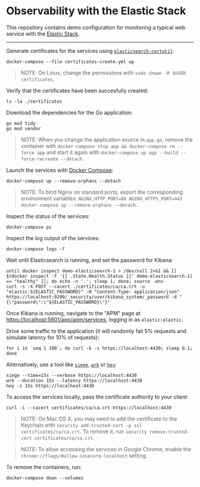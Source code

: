 # Observability with the Elastic Stack

This repository contains demo configuration for monitoring a typical web service
with the [Elastic Stack](https://www.elastic.co/products).

-----

Generate certificates for the services using [`elasticsearch-certutil`](https://www.elastic.co/guide/en/elasticsearch/reference/current/certutil.html):

    docker-compose --file certificates-create.yml up

> NOTE: On Linux, change the permissions with `sudo chown -R $USER certificates`.

Verify that the certificates have been succesfully created:

    ls -la ./certificates

Download the dependencies for the Go application:

    go mod tidy
    go mod vendor

> NOTE: When you change the application source in `app.go`, remove the container with `docker-compose stop app && docker-compose rm --force app` and start it again with `docker-compose up app --build --force-recreate --detach`.

Launch the services with [Docker Compose](https://docs.docker.com/compose/):

    docker-compose up --remove-orphans --detach

> NOTE: To bind Nginx on standard ports, export the corresponding environment variables: `NGINX_HTTP_PORT=80 NGINX_HTTPS_PORT=443 docker-compose up --remove-orphans --detach`.

Inspect the status of the services:

    docker-compose ps

Inspect the log output of the services:

    docker-compose logs -f

Wait until Elasticsearch is running, and set the password for Kibana:

    until docker inspect demo-elasticsearch-1 > /dev/null 2>&1 && [[ $(docker inspect -f '{{ .State.Health.Status }}' demo-elasticsearch-1) == "healthy" ]]; do echo -n '.'; sleep 1; done; source .env
    curl -s -X POST --cacert ./certificates/ca/ca.crt -u "elastic:${ELASTIC_PASSWORD}" -H "Content-Type: application/json" https://localhost:9200/_security/user/kibana_system/_password -d "{\"password\":\"${ELASTIC_PASSWORD}\"}"


Once Kibana is running, navigate to the "APM" page at <https://localhost:5601/app/apm/services>, logging in as `elastic:elastic`.

Drive some traffic to the application (it will randomly fail 5% requests and simulate latency for 10% of requests):

    for i in `seq 1 100`; do curl -k -s https://localhost:4430; sleep 0.1; done

Alternatively, use a tool like [`siege`](https://github.com/JoeDog/siege), [`wrk`](https://github.com/wg/wrk) or [`hey`](https://github.com/rakyll/hey):

    siege --time=15s --verbose https://localhost:4430
    wrk --duration 15s --latency https://localhost:4430
    hey -z 15s https://localhost:4430

To access the services locally, pass the certificate authority to your client:

    curl -i --cacert certificates/ca/ca.crt https://localhost:4430

> NOTE: On Mac OS X, you may need to add the certificate to the Keychain with `security add-trusted-cert -p ssl certificates/ca/ca.crt`. To remove it, run `security remove-trusted-cert certificates/ca/ca.crt`.

> NOTE: To allow accessing the services in Google Chrome, enable the `chrome://flags/#allow-insecure-localhost` setting.

To remove the containers, run:

    docker-compose down --volumes
